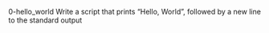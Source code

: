  0-hello_world
Write a script that prints “Hello, World”, followed by a new line to the standard output
